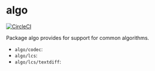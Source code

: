 # algo

[![CircleCI](https://circleci.com/gh/cloudengio/go.pkgs.svg?style=svg)](https://circleci.com/gh/cloudengio/go.pkgs)

Package algo provides for support for common algorithms.

- `algo/codec`:
- `algo/lcs`:
- `algo/lcs/textdiff`: